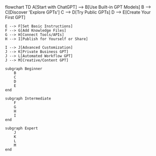 flowchart TD
    A[Start with ChatGPT] --> B[Use Built-in GPT Models]
    B --> C[Discover 'Explore GPTs']
    C --> D[Try Public GPTs]
    D --> E[Create Your First GPT]
    
    E --> F[Set Basic Instructions]
    F --> G[Add Knowledge Files]
    G --> H[Connect Tools/APIs]
    H --> I[Publish for Yourself or Share]
    
    I --> J[Advanced Customization]
    J --> K[Private Business GPT]
    J --> L[Automated Workflow GPT]
    J --> M[Creative/Content GPT]
    
    subgraph Beginner
        B
        C
        D
        E
    end
    
    subgraph Intermediate
        F
        G
        H
        I
    end
    
    subgraph Expert
        J
        K
        L
        M
    end
